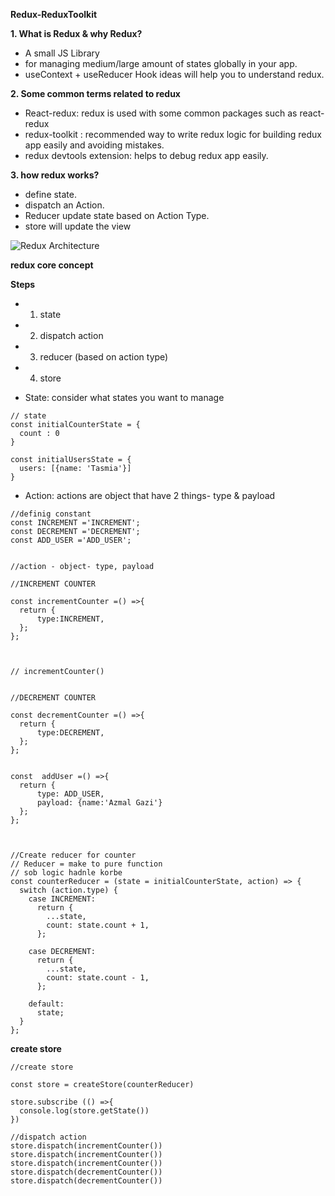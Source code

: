 **Redux-ReduxToolkit**

**1. What is Redux & why Redux?**
   * A small JS Library
   * for managing medium/large amount of states globally in your app.
   * useContext + useReducer Hook ideas will help you to understand redux.

**2. Some common terms related to redux**
   * React-redux: redux is used with some common packages such as react-redux
   * redux-toolkit : recommended way to write redux logic for building redux app easily and avoiding mistakes.
   * redux devtools extension: helps to debug redux app easily.

**3. how redux works?**
   * define state.
   * dispatch an Action.
   * Reducer update state based on Action Type.
   * store will update the view
 
   ![Redux Architecture](https://user-images.githubusercontent.com/28184926/168863620-b2ffa708-8c0b-4b90-b81d-45212248b055.png)



**redux core concept**

**Steps**
   * 1. state
   * 2. dispatch action
   * 3. reducer (based on action type)
   * 4. store


  * State: consider what states you want to manage
  ```
// state
const initialCounterState = {
    count : 0
}

const initialUsersState = {
    users: [{name: 'Tasmia'}]
}

  ```

  * Action: actions are object that have 2 things- type & payload


  ```
  //definig constant
const INCREMENT ='INCREMENT';
const DECREMENT ='DECREMENT';
const ADD_USER ='ADD_USER';


//action - object- type, payload

//INCREMENT COUNTER

const incrementCounter =() =>{
    return {
        type:INCREMENT,
    };
};



// incrementCounter()


//DECREMENT COUNTER

const decrementCounter =() =>{
    return {
        type:DECREMENT,
    };
};


const  addUser =() =>{
    return {
        type: ADD_USER,
        payload: {name:'Azmal Gazi'}
    };
};


  
  ```



```
//Create reducer for counter
// Reducer = make to pure function
// sob logic hadnle korbe 
const counterReducer = (state = initialCounterState, action) => {
  switch (action.type) {
    case INCREMENT:
      return {
        ...state,
        count: state.count + 1,
      };

    case DECREMENT:
      return {
        ...state,
        count: state.count - 1,
      };

    default:
      state;
  }
};
```


**create store**
```
//create store

const store = createStore(counterReducer)

store.subscribe (() =>{
  console.log(store.getState())
})

//dispatch action
store.dispatch(incrementCounter())
store.dispatch(incrementCounter())
store.dispatch(incrementCounter())
store.dispatch(decrementCounter())
store.dispatch(decrementCounter())

```